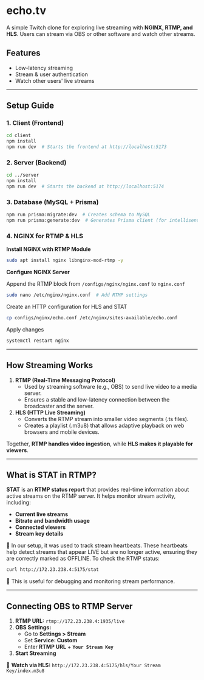 # **echo.tv**

A simple Twitch clone for exploring live streaming with **NGINX, RTMP, and HLS**. Users can stream via OBS or other software and watch other streams.

## **Features**

- Low-latency streaming
- Stream & user authentication
- Watch other users' live streams

---

## **Setup Guide**

### **1. Client (Frontend)**

```bash
cd client
npm install
npm run dev  # Starts the frontend at http://localhost:5173
```

### **2. Server (Backend)**

```bash
cd ../server
npm install
npm run dev  # Starts the backend at http://localhost:5174
```

### **3. Database (MySQL + Prisma)**

```bash
npm run prisma:migrate:dev  # Creates schema to MySQL
npm run prisma:generate:dev  # Generates Prisma client (for intellisense)
```

### **4. NGINX for RTMP & HLS**

**Install NGINX with RTMP Module**

```bash
sudo apt install nginx libnginx-mod-rtmp -y
```

**Configure NGINX Server**

Append the RTMP block from `/configs/nginx/nginx.conf` to `nginx.conf`

```bash
sudo nano /etc/nginx/nginx.conf  # Add RTMP settings
```

Create an HTTP configuration for HLS and STAT

```bash
cp configs/nginx/echo.conf /etc/nginx/sites-available/echo.conf
```

Apply changes

```bash
systemctl restart nginx
```

---

## **How Streaming Works**

1. **RTMP (Real-Time Messaging Protocol)**
   - Used by streaming software (e.g., OBS) to send live video to a media server.
   - Ensures a stable and low-latency connection between the broadcaster and the server.
2. **HLS (HTTP Live Streaming)**
   - Converts the RTMP stream into smaller video segments (.ts files).
   - Creates a playlist (.m3u8) that allows adaptive playback on web browsers and mobile devices.

Together, **RTMP handles video ingestion**, while **HLS makes it playable for viewers**.

---

## **What is STAT in RTMP?**

**STAT** is an **RTMP status report** that provides real-time information about active streams on the RTMP server. It helps monitor stream activity, including:

- **Current live streams**
- **Bitrate and bandwidth usage**
- **Connected viewers**
- **Stream key details**

📌 In our setup, it was used to track stream heartbeats. These heartbeats help detect streams that appear LIVE but are no longer active, ensuring they are correctly marked as OFFLINE. To check the RTMP status:

```bash
curl http://172.23.238.4:5175/stat
```

📌 This is useful for debugging and monitoring stream performance.

---

## **Connecting OBS to RTMP Server**

1. **RTMP URL:** `rtmp://172.23.238.4:1935/live`
2. **OBS Settings:**
   - Go to **Settings > Stream**
   - Set **Service: Custom**
   - Enter **RTMP URL** + **`Your Stream Key`**
3. **Start Streaming**

📌 **Watch via HLS:** `http://172.23.238.4:5175/hls/Your Stream Key/index.m3u8`
